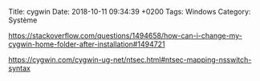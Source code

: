 Title:  cygwin
Date:   2018-10-11 09:34:39 +0200
Tags: Windows 
Category: Système

<https://stackoverflow.com/questions/1494658/how-can-i-change-my-cygwin-home-folder-after-installation#1494721>

<https://cygwin.com/cygwin-ug-net/ntsec.html#ntsec-mapping-nsswitch-syntax>
